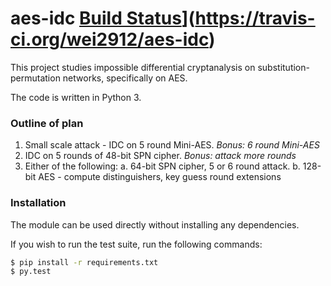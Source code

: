 aes-idc [Build Status](https://travis-ci.org/wei2912/aes-idc.svg?branch=master)](https://travis-ci.org/wei2912/aes-idc)
===

This project studies impossible differential cryptanalysis on
substitution-permutation networks, specifically on AES.

The code is written in Python 3.

### Outline of plan

1. Small scale attack - IDC on 5 round Mini-AES. *Bonus: 6 round Mini-AES*
2. IDC on 5 rounds of 48-bit SPN cipher. *Bonus: attack more rounds*
3. Either of the following:
    a. 64-bit SPN cipher, 5 or 6 round attack.
    b. 128-bit AES - compute distinguishers, key guess round extensions

### Installation

The module can be used directly without installing any dependencies.

If you wish to run the test suite, run the following commands:

```bash
$ pip install -r requirements.txt
$ py.test
```

